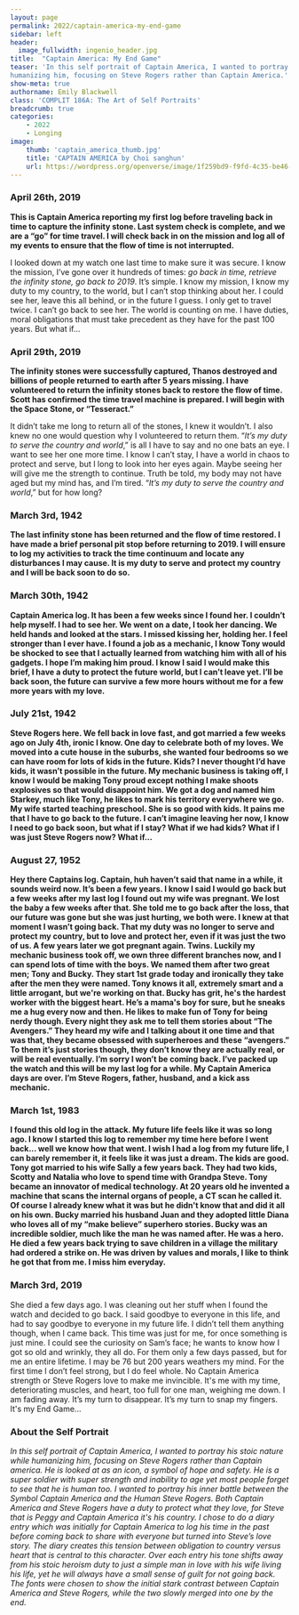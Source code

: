 ```yaml
---
layout: page
permalink: 2022/captain-america-my-end-game
sidebar: left
header:
  image_fullwidth: ingenio_header.jpg
title:  "Captain America: My End Game"
teaser: 'In this self portrait of Captain America, I wanted to portray his stoic nature while
humanizing him, focusing on Steve Rogers rather than Captain America.'
show-meta: true
authorname: Emily Blackwell
class: 'COMPLIT 186A: The Art of Self Portraits'
breadcrumb: true
categories:
    - 2022
    - Longing
image:
    thumb: 'captain_america_thumb.jpg'
    title: 'CAPTAIN AMERICA by Choi sanghun'
    url: https://wordpress.org/openverse/image/1f259bd9-f9fd-4c35-be46-e7ba12aa9c85
---
```


<h3>April 26th, 2019</h3>
<p><strong>This is Captain America reporting my first log before traveling back in time to capture the infinity stone. Last system check is complete, and we are a “go” for time travel. I will check back in on the mission and log all of my events to ensure that the flow of time is not interrupted.</strong></p>
<p>I looked down at my watch one last time to make sure it was secure. I know the mission, I’ve
gone over it hundreds of times: <em>go back in time, retrieve the infinity stone, go back to 2019</em>. It’s simple. I know my mission, I know my duty to my country, to the world, but I can’t stop thinking about her. I could see her, leave this all behind, or in the future I guess. I only get to travel twice. I can’t go back to see her. The world is counting on me. I have duties, moral obligations that must take precedent as they have for the past 100 years. But what if...</p>

<h3>April 29th, 2019</h3>
<p><strong>The infinity stones were successfully captured, Thanos destroyed and billions of people returned to earth after 5 years missing. I have volunteered to return the infinity stones back to restore the flow of time. Scott has confirmed the time travel machine is prepared. I will begin with the Space Stone, or “Tesseract.”</strong></p>
<p>It didn’t take me long to return all of the stones, I knew it wouldn’t. I also knew no one would question why I volunteered to return them. “<em>It’s my duty to serve the country and world</em>,” is all I have to say and no one bats an eye. I want to see her one more time. I know I can’t stay, I have a world in chaos to protect and serve, but I long to look into her eyes again. Maybe seeing her will give me the strength to continue. Truth be told, my body may not have aged but my mind has, and I’m tired. “<em>It’s my duty to serve the country and world</em>,” but for how long?</p>

<h3>March 3rd, 1942</h3>
<p><strong>The last infinity stone has been returned and the flow of time restored. I have made a brief personal pit stop before returning to 2019. I will ensure to log my activities to track the time continuum and locate any disturbances I may cause. It is my duty to serve and protect my country and I will be back soon to do so.</strong></p>

<h3>March 30th, 1942</h3>
<p><strong>Captain America log. It has been a few weeks since I found her. I couldn’t help myself. I had to see her. We went on a date, I took her dancing. We held hands and looked at the stars. I missed kissing her, holding her. I feel stronger than I ever have. I found a job as a mechanic, I know Tony would be shocked to see that I actually learned from watching him with all of his gadgets. I hope I’m making him proud. I know I said I would make this brief, I have a duty to protect the future world, but I can’t leave yet. I’ll be back soon, the future can survive a few more hours without me for a few more years with my love.</strong></p>

<h3>July 21st, 1942</h3>
<p><strong>Steve Rogers here. We fell back in love fast, and got married a few weeks ago on July 4th, ironic I know. One day to celebrate both of my loves. We moved into a cute house in the suburbs, she wanted four bedrooms so we can have room for lots of kids in the future. Kids? I never thought I’d have kids, it wasn’t possible in the future. My mechanic business is taking off, I know I would be making Tony proud except nothing I make shoots explosives so that would disappoint him. We got a dog and named him Starkey, much like Tony, he likes to mark his territory everywhere we go. My wife started teaching preschool. She is so good with kids. It pains me that I have to go back to the future. I can’t imagine leaving her now, I know I need to go back soon, but what if I stay? What if we had kids? What if I was just Steve Rogers now? What if...</strong></p>

<h3>August 27, 1952</h3>
<p><strong>Hey there Captains log. Captain, huh haven’t said that name in a while, it sounds weird now. It’s been a few years. I know I said I would go back but a few weeks after my last log I found out my wife was pregnant. We lost the baby a few weeks after that. She told me to go back after the loss, that our future was gone but she was just hurting, we both were. I knew at that moment I wasn’t going back. That my duty was no longer to serve and protect my country, but to love and protect her, even if it was just the two of us. A few years later we got pregnant again. Twins. Luckily my mechanic business took off, we own three different branches now, and I can spend lots of time with the boys. We named them after two great men; Tony and Bucky. They start 1st grade today and ironically they take after the men they were named. Tony knows it all, extremely smart and a little arrogant, but we're working on that. Bucky has grit, he's the hardest worker with the biggest heart. He’s a mama's boy for sure, but he sneaks me a hug every now and then. He likes to make fun of Tony for being nerdy though. Every night they ask me to tell them stories about “The Avengers.” They heard my wife and I talking about it one time and that was that, they became obsessed with superheroes and these “avengers.” To them it’s just stories though, they don’t know they are actually real, or will be real eventually. I’m sorry I won’t be coming back. I’ve packed up the watch and this will be my last log for a while. My Captain America days are over. I’m Steve Rogers, father, husband, and a kick ass mechanic.</strong></p>

<h3>March 1st, 1983</h3>
<p><strong>I found this old log in the attack. My future life feels like it was so long ago. I know I started this log to remember my time here before I went back... well we know how that went. I wish I had a log from my future life, I can barely remember it, it feels like it was just a dream. The kids are good. Tony got married to his wife Sally a few years back. They had two kids, Scotty and Natalia who love to spend time with Grandpa Steve. Tony became an innovator of medical technology. At 20 years old he invented a machine that scans the internal organs of people, a CT scan he called it. Of course I already knew what it was but he didn't know that and did it all on his own. Bucky married his husband Juan and they adopted little Diana who loves all of my “make believe” superhero stories. Bucky was an incredible soldier, much like the man he was named after. He was a hero. He died a few years back trying to save children in a village the military had ordered a strike on. He was driven by values and morals, I like to think he got that from me. I miss him everyday.</strong></p>

<h3>March 3rd, 2019</h3>
<p>She died a few days ago. I was cleaning out her stuff when I found the watch and decided to go back. I said goodbye to everyone in this life, and had to say goodbye to everyone in my future life. I didn’t tell them anything though, when I came back. This time was just for me, for once something is just mine. I could see the curiosity on Sam’s face; he wants to know how I got so old and wrinkly, they all do. For them only a few days passed, but for me an entire lifetime. I may be 76 but 200 years weathers my mind. For the first time I don’t feel strong, but I do feel whole. No Captain America strength or Steve Rogers love to make me invincible. It's me with my time, deteriorating muscles, and heart, too full for one man, weighing me down. I am fading away. It’s my turn to disappear. It’s my turn to snap my fingers. It's my End Game...</p>

<h3>About the Self Portrait</h3>
<p><em>In this self portrait of Captain America, I wanted to portray his stoic nature while
humanizing him, focusing on Steve Rogers rather than Captain america. He is looked at as an
icon, a symbol of hope and safety. He is a super soldier with super strength and inability to age yet most people forget to see that he is human too. I wanted to portray his inner battle between the Symbol Captain America and the Human Steve Rogers. Both Captain America and Steve Rogers have a duty to protect what they love, for Steve that is Peggy and Captain America it's his country. I chose to do a diary entry which was initially for Captain America to log his time in the past before coming back to share with everyone but turned into Steve’s love story. The diary creates this tension between obligation to country versus heart that is central to this character. Over each entry his tone shifts away from his stoic heroism duty to just a simple man in love with his wife living his life, yet he will always have a small sense of guilt for not going back. The fonts were chosen to show the initial stark contrast between Captain America and Steve Rogers, while the two slowly merged into one by the end.</em></p>